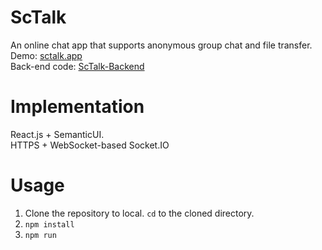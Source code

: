 # ScTalk
An online chat app that supports anonymous group chat and file transfer.<br>
Demo: <a href='https://sctalk.app'>sctalk.app</a><br>
Back-end code: <a href='https://github.com/rickliu131/ScTalk-Backend'>ScTalk-Backend</a>

# Implementation
React.js + SemanticUI.<br>
HTTPS + WebSocket-based Socket.IO

# Usage  
1. Clone the repository to local. `cd` to the cloned directory.
2. `npm install`
3. `npm run`
